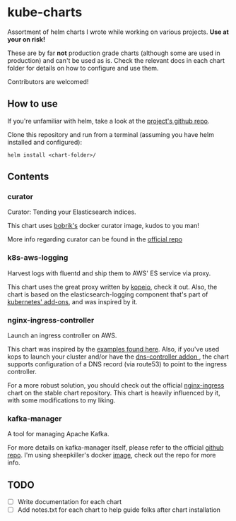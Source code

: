 # kube-charts
Assortment of helm charts I wrote while working on various projects. <b>Use at your on risk!</b> 

These are by far <b>not</b> production grade charts (although some are used in production) and can't be used as is. 
Check the relevant docs in each chart folder for details on how to configure and use them.

Contributors are welcomed!

## How to use

If you're unfamiliar with helm, take a look at the [project's github repo](https://github.com/kubernetes/helm).

Clone this repository and run from a terminal (assuming you have helm installed and configured):
```
helm install <chart-folder>/
```

## Contents

### curator

Curator: Tending your Elasticsearch indices. 

This chart uses [bobrik's](https://github.com/bobrik/docker-curator) docker curator image, kudos to you man!

More info regarding curator can be found in the [official repo](https://github.com/elastic/curator)

### k8s-aws-logging

Harvest logs with fluentd and ship them to AWS' ES service via proxy.

This chart uses the great proxy written by [kopeio](https://github.com/kopeio/aws-es-proxy), check it out. Also, the chart is based on the elasticsearch-logging component that's part of [kubernetes' add-ons](https://github.com/kubernetes/kubernetes/tree/master/cluster/addons/fluentd-elasticsearch), and was inspired by it.

### nginx-ingress-controller

Launch an ingress controller on AWS. 

This chart was inspired by the [examples found here](https://github.com/kubernetes/ingress/tree/master/examples/aws/nginx). Also, if you've used kops to launch your cluster and/or have the [dns-controller addon ](https://github.com/kubernetes/kops/tree/master/dns-controller), the chart supports configuration of a DNS record (via route53) to point to the ingress controller.

For a more robust solution, you should check out the official [nginx-ingress](https://github.com/kubernetes/charts/tree/master/stable/nginx-ingress) chart on the stable chart repository. This chart is heavily influenced by it, with some modifications to my liking.

### kafka-manager

A tool for managing Apache Kafka.

For more details on kafka-manager itself, please refer to the official [github repo](https://github.com/yahoo/kafka-manager). I'm using sheepkiller's docker [image](https://github.com/sheepkiller/kafka-manager-docker), check out the repo for more info.

## TODO
- [ ] Write documentation for each chart
- [ ] Add notes.txt for each chart to help guide folks after chart installation
